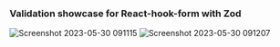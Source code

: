 ### Validation showcase for React-hook-form with Zod

![Screenshot 2023-05-30 091115](https://github.com/kazmi066/zod-react-hook-form-validation/assets/37541648/fcde294e-223b-472d-be2f-9f0e901a2f60)
![Screenshot 2023-05-30 091207](https://github.com/kazmi066/zod-react-hook-form-validation/assets/37541648/7b0e69db-3bde-41fe-87a8-e5cba967bd15)
